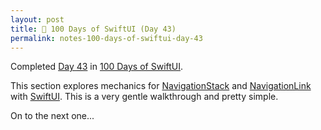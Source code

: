 ```yaml
---
layout: post
title: 📔 100 Days of SwiftUI (Day 43)
permalink: notes-100-days-of-swiftui-day-43
---
```


Completed [Day 43](https://www.hackingwithswift.com/100/swiftui/43) in [100 Days of SwiftUI](https://www.hackingwithswift.com/100/swiftui).

This section explores mechanics for [NavigationStack](https://developer.apple.com/documentation/swiftui/navigationstack) and [NavigationLink](https://developer.apple.com/documentation/swiftui/navigationlink) with [SwiftUI](https://developer.apple.com/documentation/swiftui). This is a very gentle walkthrough and pretty simple.

On to the next one...
